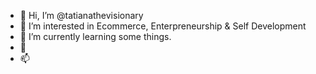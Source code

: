 - 👋 Hi, I’m @tatianathevisionary
- 👀 I’m interested in Ecommerce, Enterpreneurship & Self Development
- 🌱 I’m currently learning some things. 
- 💞️
- 📫 
<!---
tatianathevisionary/tatianathevisionary is a ✨ special ✨ repository because its `README.md` (this file) appears on your GitHub profile.
You can click the Preview link to take a look at your changes.
--->
